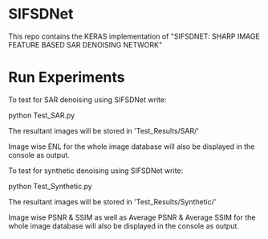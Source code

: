 # SIFSDNet
This repo contains the KERAS implementation of "SIFSDNET: SHARP IMAGE FEATURE BASED SAR DENOISING NETWORK"

# Run Experiments

To test for SAR denoising using SIFSDNet write:

python Test_SAR.py

The resultant images will be stored in 'Test_Results/SAR/'

Image wise ENL for the whole image database will also be displayed in the console as output.

To test for synthetic denoising using SIFSDNet write:

python Test_Synthetic.py

The resultant images will be stored in 'Test_Results/Synthetic/'

Image wise PSNR & SSIM as well as Average PSNR & Average SSIM for the whole image database will also be displayed in the console as output.
